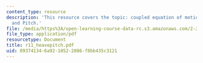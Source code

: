 ```yaml
---
content_type: resource
description: 'This resource covers the topic: coupled equation of motion in Heave
  and Pitch.'
file: /media/https%3A/open-learning-course-data-rc.s3.amazonaws.com/2-22-design-principles-for-ocean-vehicles-13-42-spring-2005/093741346a9210522086f8bb435c3121_r11_heavepitch.pdf
file_type: application/pdf
resourcetype: Document
title: r11_heavepitch.pdf
uid: 09374134-6a92-1052-2086-f8bb435c3121
---
```


